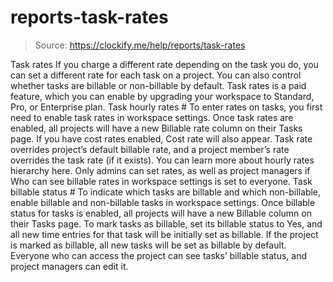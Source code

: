 # reports-task-rates

> Source: https://clockify.me/help/reports/task-rates

Task rates
If you charge a different rate depending on the task you do, you can set a different rate for each task on a project. You can also control whether tasks are billable or non-billable by default.
Task rates is a paid feature, which you can enable by upgrading your workspace to Standard, Pro, or Enterprise plan.
Task hourly rates #
To enter rates on tasks, you first need to enable task rates in workspace settings.
Once task rates are enabled, all projects will have a new Billable rate column on their Tasks page. If you have cost rates enabled, Cost rate will also appear.
Task rate overrides project’s default billable rate, and a project member’s rate overrides the task rate (if it exists). You can learn more about hourly rates hierarchy here.
Only admins can set rates, as well as project managers if Who can see billable rates in workspace settings is set to everyone.
Task billable status #
To indicate which tasks are billable and which non-billable, enable billable and non-billable tasks in workspace settings.
Once billable status for tasks is enabled, all projects will have a new Billable column on their Tasks page.
To mark tasks as billable, set its billable status to Yes, and all new time entries for that task will be initially set as billable.
If the project is marked as billable, all new tasks will be set as billable by default.
Everyone who can access the project can see tasks’ billable status, and project managers can edit it.
